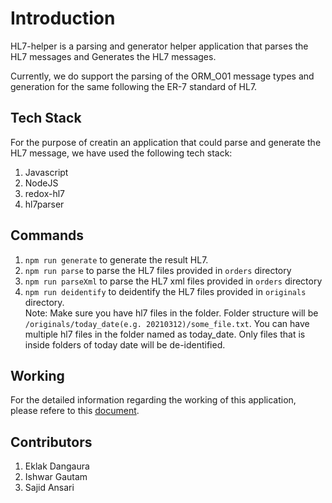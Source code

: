 # Introduction

HL7-helper is a parsing and generator helper application that parses the HL7 messages and Generates the HL7 messages.

Currently, we do support the parsing of the ORM_O01 message types and generation for the same following the ER-7 standard of HL7.

## Tech Stack

For the purpose of creatin an application that could parse and generate the HL7 message, we have used the following tech stack:

1. Javascript
2. NodeJS
3. redox-hl7
4. hl7parser

## Commands

1. `npm run generate` to generate the result HL7.
2. `npm run parse` to parse the HL7 files provided in `orders` directory
3. `npm run parseXml` to parse the HL7 xml files provided in `orders` directory
4. `npm run deidentify` to deidentify the HL7 files provided in `originals` directory. <br>
   Note: Make sure you have hl7 files in the folder. Folder structure will be `/originals/today_date(e.g. 20210312)/some_file.txt`. You can have multiple hl7 files in the folder named as today_date. Only files that is inside folders of today date will be de-identified.

## Working

For the detailed information regarding the working of this application, please refere to this [document](https://docs.google.com/document/d/1VXymZ-7oscRI2KadyqDcqQnVTMKUs76xY4T9XZ4m9hw).

## Contributors

1. Eklak Dangaura
2. Ishwar Gautam
3. Sajid Ansari
